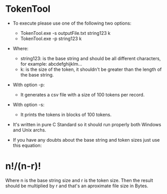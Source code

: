 # TokenTool
- To execute please use one of the following two options:
  - TokenTool.exe -s outputFile.txt string123 k
  - TokenTool.exe -p string123 k
- Where:
    - string123: is the base string and should be all different characters, for example: abcdefghijklm...
    - k: is the size of the token, it shouldn't be greater than the length of the base string.
- With option -p:
	- It generates a csv file with a size of 100 tokens per record.
- With option -s:
	- It prints the tokens in blocks of 100 tokens.

- It's written in pure C Standard so it should run properly both Windows and Unix archs.
- If you have any doubts about the base string and token sizes just use this equation: 
# n!/(n-r)! 

Where n is the base string size and r is the token size. Then the result should be multiplied by r and that's an aproximate file size in Bytes. 


